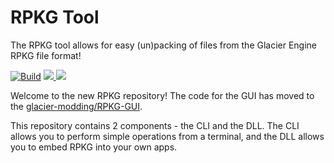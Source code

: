 # RPKG Tool

The RPKG tool allows for easy (un)packing of files from the Glacier Engine RPKG file format!

[![Build](https://github.com/glacier-modding/RPKG-Tool/actions/workflows/build.yml/badge.svg)](https://github.com/glacier-modding/RPKG-Tool/actions/workflows/build.yml)
<a href="https://nightly.link/glacier-modding/RPKG-Tool/workflows/build/main/rpkg-cli.zip">
	<img src="https://img.shields.io/badge/Download-nightly-green.svg" />
</a>
<a href="https://discord.gg/6UDtuYhZP6">
	<img src="https://img.shields.io/badge/discord-join-7289DA.svg?logo=discord&longCache=true&style=flat" />
</a>

Welcome to the new RPKG repository! The code for the GUI has moved to the [glacier-modding/RPKG-GUI](https://github.com/glacier-modding/RPKG-GUI).

This repository contains 2 components - the CLI and the DLL.
The CLI allows you to perform simple operations from a terminal, and the DLL allows you to embed RPKG into your own apps.
